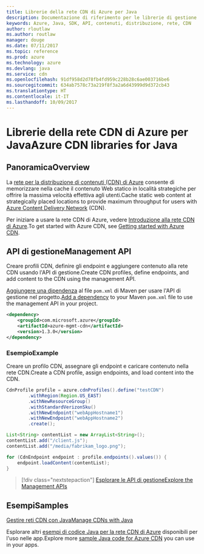 ```yaml
---
title: Librerie della rete CDN di Azure per Java
description: Documentazione di riferimento per le librerie di gestione della rete CDN per Java
keywords: Azure, Java, SDK, API, contenuti, distribuzione, rete, CDN
author: rloutlaw
ms.author: routlaw
manager: douge
ms.date: 07/11/2017
ms.topic: reference
ms.prod: azure
ms.technology: azure
ms.devlang: java
ms.service: cdn
ms.openlocfilehash: 91df958d2d78fb4fd959c228b28c6ae003716be6
ms.sourcegitcommit: 634ab7578c73a219f8f3a2a6d43999d9d372cb43
ms.translationtype: HT
ms.contentlocale: it-IT
ms.lasthandoff: 10/09/2017
---
```

# <a name="azure-cdn-libraries-for-java"></a><span data-ttu-id="06bc9-104">Librerie della rete CDN di Azure per Java</span><span class="sxs-lookup"><span data-stu-id="06bc9-104">Azure CDN libraries for Java</span></span>

## <a name="overview"></a><span data-ttu-id="06bc9-105">Panoramica</span><span class="sxs-lookup"><span data-stu-id="06bc9-105">Overview</span></span>

<span data-ttu-id="06bc9-106">La [rete per la distribuzione di contenuti (CDN) di Azure](/azure/cdn/cdn-overview) consente di memorizzare nella cache il contenuto Web statico in località strategiche per offrire la massima velocità effettiva agli utenti.</span><span class="sxs-lookup"><span data-stu-id="06bc9-106">Cache static web content at strategically placed locations to provide maximum throughput for users with [Azure Content Delivery Network](/azure/cdn/cdn-overview) (CDN).</span></span>

<span data-ttu-id="06bc9-107">Per iniziare a usare la rete CDN di Azure, vedere [Introduzione alla rete CDN di Azure](/azure/cdn/cdn-create-new-endpoint).</span><span class="sxs-lookup"><span data-stu-id="06bc9-107">To get started with Azure CDN, see [Getting started with Azure CDN](/azure/cdn/cdn-create-new-endpoint).</span></span>

## <a name="management-api"></a><span data-ttu-id="06bc9-108">API di gestione</span><span class="sxs-lookup"><span data-stu-id="06bc9-108">Management API</span></span>

<span data-ttu-id="06bc9-109">Creare profili CDN, definire gli endpoint e aggiungere contenuto alla rete CDN usando l'API di gestione.</span><span class="sxs-lookup"><span data-stu-id="06bc9-109">Create CDN profiles, define endpoints, and add content to the CDN using the management API.</span></span>

<span data-ttu-id="06bc9-110">[Aggiungere una dipendenza](https://maven.apache.org/guides/getting-started/index.html#How_do_I_use_external_dependencies) al file `pom.xml` di Maven per usare l'API di gestione nel progetto.</span><span class="sxs-lookup"><span data-stu-id="06bc9-110">[Add a dependency](https://maven.apache.org/guides/getting-started/index.html#How_do_I_use_external_dependencies) to your Maven `pom.xml` file to use the management API in your project.</span></span>

```XML
<dependency>
    <groupId>com.microsoft.azure</groupId>
    <artifactId>azure-mgmt-cdn</artifactId>
    <version>1.3.0</version>
</dependency>
```   

### <a name="example"></a><span data-ttu-id="06bc9-111">Esempio</span><span class="sxs-lookup"><span data-stu-id="06bc9-111">Example</span></span>

<span data-ttu-id="06bc9-112">Creare un profilo CDN, assegnare gli endpoint e caricare contenuto nella rete CDN.</span><span class="sxs-lookup"><span data-stu-id="06bc9-112">Create a CDN profile, assign endpoints, and load content into the CDN.</span></span>

```java
CdnProfile profile = azure.cdnProfiles().define("testCDN")
        .withRegion(Region.US_EAST)
        .withNewResourceGroup()
        .withStandardVerizonSku()
        .withNewEndpoint("webAppHostname1")
        .withNewEndpoint("webAppHostname2")
        .create();

List<String> contentList = new ArrayList<String>();
contentList.add("/client.js");
contentList.add("/media/fabrikam_logo.png");

for (CdnEndpoint endpoint : profile.endpoints().values()) {
    endpoint.loadContent(contentList);
}
```

> [!div class="nextstepaction"]
> [<span data-ttu-id="06bc9-113">Esplorare le API di gestione</span><span class="sxs-lookup"><span data-stu-id="06bc9-113">Explore the Management APIs</span></span>](/java/api/overview/azure/cdn/managementapi)

## <a name="samples"></a><span data-ttu-id="06bc9-114">Esempi</span><span class="sxs-lookup"><span data-stu-id="06bc9-114">Samples</span></span>

[<span data-ttu-id="06bc9-115">Gestire reti CDN con Java</span><span class="sxs-lookup"><span data-stu-id="06bc9-115">Manage CDNs with Java</span></span>](https://github.com/Azure-Samples/cdn-java-manage-cdn)

<span data-ttu-id="06bc9-116">Esplorare altri [esempi di codice Java per la rete CDN di Azure](https://azure.microsoft.com/resources/samples/?platform=java&term=cdn) disponibili per l'uso nelle app.</span><span class="sxs-lookup"><span data-stu-id="06bc9-116">Explore more [sample Java code for Azure CDN](https://azure.microsoft.com/resources/samples/?platform=java&term=cdn) you can use in your apps.</span></span>